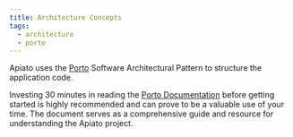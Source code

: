 ```yaml
---
title: Architecture Concepts
tags:
  - architecture
  - porto
---
```


Apiato uses the [Porto](https://github.com/Mahmoudz/Porto) Software Architectural Pattern
to structure the application code.

Investing 30 minutes in reading the [Porto Documentation](https://github.com/Mahmoudz/Porto) before getting started is highly recommended and can prove to be a
valuable use of your time.
The document serves as a comprehensive guide and resource for understanding the Apiato project.
